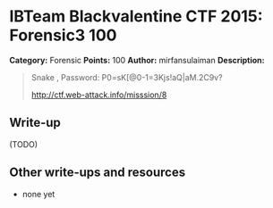 # IBTeam Blackvalentine CTF 2015: Forensic3 100

**Category:** Forensic
**Points:** 100
**Author:** mirfansulaiman
**Description:**

> Snake , Password: P0=sK[@0-1=3Kjs!aQ|aM.2C9v?
>
> http://ctf.web-attack.info/misssion/8

## Write-up

(TODO)

## Other write-ups and resources

* none yet
